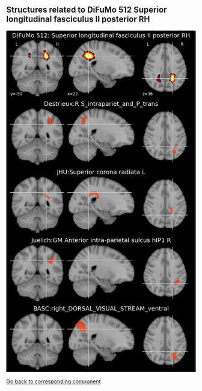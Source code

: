 


## Structures related to DiFuMo 512 Superior longitudinal fasciculus II posterior RH

![36](36.jpg "Structures related to DiFuMo 512 Superior longitudinal fasciculus II posterior RH")

[Go back to corresponding component](https://parietal-inria.github.io/DiFuMo/512/html/36.html)